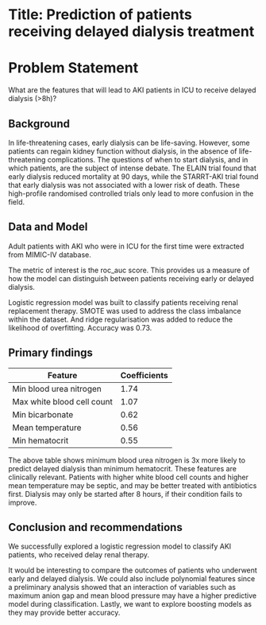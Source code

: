 # Title: Prediction of patients receiving delayed dialysis treatment

# Problem Statement
What are the features that will lead to AKI patients in ICU to receive delayed dialysis (>8h)?

## Background
In life-threatening cases, early dialysis can be life-saving. However, some patients can regain kidney function without dialysis, in the absence of life-threatening complications. The questions of when to start dialysis, and in which patients, are the subject of intense debate. The ELAIN trial found that early dialysis reduced mortality at 90 days, while the STARRT-AKI trial found that early dialysis was not associated with a lower risk of death. These high-profile randomised controlled trials only lead to more confusion in the field.

## Data and Model
Adult patients with AKI who were in ICU for the first time were extracted from MIMIC-IV database.

The metric of interest is the roc_auc score. This provides us a measure of how the model can distinguish between patients receiving early or delayed dialysis.

Logistic regression model was built to classify patients receiving renal replacement therapy. SMOTE was used to address the class imbalance within the dataset. And ridge regularisation was added to reduce the likelihood of overfitting. Accuracy was 0.73.

## Primary findings
| Feature                    | Coefficients |
|----------------------------|--------------|
| Min blood urea nitrogen    | 1.74         |
| Max white blood cell count | 1.07         |
| Min bicarbonate            | 0.62         |
| Mean temperature           | 0.56         |
| Min hematocrit             | 0.55         |

The above table shows minimum blood urea nitrogen is 3x more likely to predict delayed dialysis than minimum hematocrit. These features are clinically relevant. Patients with higher white blood cell counts and higher mean temperature may be septic, and may be better treated with antibiotics first. Dialysis may only be started after 8 hours, if their condition fails to improve.

## Conclusion and recommendations
We successfully explored a logistic regression model to classify AKI patients, who received delay renal therapy.

It would be interesting to compare the outcomes of patients who underwent early and delayed dialysis. We could also include polynomial features since a preliminary analysis showed that an interaction of variables such as maximum anion gap and mean blood pressure may have a higher predictive model during classification. Lastly, we want to explore boosting models as they may provide better accuracy. 
